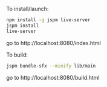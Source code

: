 To install/launch:

```sh
npm install -g jspm live-server
jspm install
live-server
```
go to http://localhost:8080/index.html

To build:

```sh
jspm bundle-sfx --minify lib/main
```
go to http://localhost:8080/build.html
